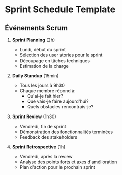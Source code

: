# Sprint Schedule Template

## Événements Scrum
1. **Sprint Planning** (2h)
   - Lundi, début du sprint
   - Sélection des user stories pour le sprint
   - Découpage en tâches techniques
   - Estimation de la charge

2. **Daily Standup** (15min)
   - Tous les jours à 9h30
   - Chaque membre répond à:
     - Qu'ai-je fait hier?
     - Que vais-je faire aujourd'hui?
     - Quels obstacles rencontrais-je?

3. **Sprint Review** (1h30)
   - Vendredi, fin de sprint
   - Démonstration des fonctionnalités terminées
   - Feedback des stakeholders

4. **Sprint Retrospective** (1h)
   - Vendredi, après la review
   - Analyse des points forts et axes d'amélioration
   - Plan d'action pour le prochain sprint
